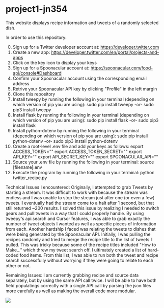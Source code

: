 # project1-jn354

This website displays recipe information and tweets of a randomly selected dish.

In order to use this repository:

0. Sign up for a Twitter developer account at: https://developer.twitter.com
1. Create a new app: https://developer.twitter.com/en/portal/projects-and-apps
2. Click on the key icon to display your keys
3. Sign up for a Spoonacular account at: https://spoonacular.com/food-api/console#Dashboard
4. Confirm your Spoonacular account using the corresponding email address
5. Retrive your Spoonacular API key by clicking "Profile" in the left margin
6. Clone this repository
7. Install tweepy by running the following in your terminal (depending on which version of pip you are using):
    sudo pip install tweepy -or-
    sudo pip3 install tweepy
8. Install flask by running the following in your terminal (depending on which version of pip you are using):
    sudo pip install flask -or-
    sudo pip3 install flask
9. Install python-dotenv by running the following in your terminal (depending on which version of pip you are using):
    sudo pip install python-dotenv -or-
    sudo pip3 install python-dotenv
10. Create a root-level .env file and add your keys as follows:
    export ACCESS_TOKEN=""
    export ACCESS_TOKEN_SECRET=""
    export API_KEY=""
    export API_SECRET_KEY=""
    export SPOONACULAR_API=""
11. Source your .env file by running the following in your terminal:
    source [filename].env
12. Execute the program by running the following in your terminal:
    python twitter_recipe.py
    
Technical Issues I encountered:
    Originally, I attempted to grab Tweets by starting a stream. It was difficult to work with because the
    stream was endless and I was unable to stop the stream just after one (or even a few) tweets. I eventually
    had the stream come to a halt after 1 second, but that still returned ~200 results. I solved this issue
    by realizing I needed to switch gears and pull tweets in a way that I could properly handle. By using
    tweepy's api.search and Cursor features, I was able to grab exactly the number of tweet objects I wanted
    as well as specific pieces of information from each.
    Another hardship I faced was relating the tweets to dishes that were being generated by the Spoonacular
    API. Initially, I was pulling the recipes randomly and tried to merge the recipe title to the list of
    tweets I pulled. This was tricky because some of the recipe titles included "How to Make..." which threw
    my tweet search off. I ultimately created a list of hard-coded food items. From this list, I was able to
    run both the tweet and recipe search successfully without worrying if they were going to relate to
    each other or not.

Remaining Issues:
    I am currently grabbing recipe and source data separately, but by using the same API call twice. I will be
    able to have both field populatings correctly with a single API call by parsing the json files more carefully
    as well as making the overall code more modular. 

<img src="https://i.ibb.co/KWBdnyY/p1m1.png">
